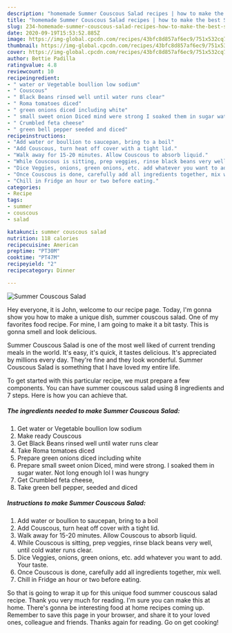 ```yaml
---
description: "homemade Summer Couscous Salad recipes | how to make the best Summer Couscous Salad"
title: "homemade Summer Couscous Salad recipes | how to make the best Summer Couscous Salad"
slug: 234-homemade-summer-couscous-salad-recipes-how-to-make-the-best-summer-couscous-salad
date: 2020-09-19T15:53:52.885Z
image: https://img-global.cpcdn.com/recipes/43bfc8d857af6ec9/751x532cq70/summer-couscous-salad-recipe-main-photo.jpg
thumbnail: https://img-global.cpcdn.com/recipes/43bfc8d857af6ec9/751x532cq70/summer-couscous-salad-recipe-main-photo.jpg
cover: https://img-global.cpcdn.com/recipes/43bfc8d857af6ec9/751x532cq70/summer-couscous-salad-recipe-main-photo.jpg
author: Bettie Padilla
ratingvalue: 4.8
reviewcount: 10
recipeingredient:
- " water or Vegetable boullion low sodium"
- " Couscous"
- " Black Beans rinsed well until water runs clear"
- " Roma tomatoes diced"
- " green onions diced including white"
- " small sweet onion Diced mind were strong I soaked them in sugar water Not long enough lol I was hungry"
- " Crumbled feta cheese"
- " green bell pepper seeded and diced"
recipeinstructions:
- "Add water or boullion to saucepan, bring to a boil"
- "Add Couscous, turn heat off cover with a tight lid."
- "Walk away for 15-20 minutes. Allow Couscous to absorb liquid."
- "While Couscous is sitting, prep veggies, rinse black beans very well, until cold water runs clear."
- "Dice Veggies, onions, green onions, etc. add whatever you want to add. Your taste."
- "Once Couscous is done, carefully add all ingredients together, mix well."
- "Chill in Fridge an hour or two before eating."
categories:
- Recipe
tags:
- summer
- couscous
- salad

katakunci: summer couscous salad 
nutrition: 118 calories
recipecuisine: American
preptime: "PT30M"
cooktime: "PT47M"
recipeyield: "2"
recipecategory: Dinner

---
```



![Summer Couscous Salad](https://img-global.cpcdn.com/recipes/43bfc8d857af6ec9/751x532cq70/summer-couscous-salad-recipe-main-photo.jpg)

Hey everyone, it is John, welcome to our recipe page. Today, I'm gonna show you how to make a unique dish, summer couscous salad. One of my favorites food recipe. For mine, I am going to make it a bit tasty. This is gonna smell and look delicious.



Summer Couscous Salad is one of the most well liked of current trending meals in the world. It's easy, it's quick, it tastes delicious. It's appreciated by millions every day. They're fine and they look wonderful. Summer Couscous Salad is something that I have loved my entire life.


To get started with this particular recipe, we must prepare a few components. You can have summer couscous salad using 8 ingredients and 7 steps. Here is how you can achieve that.

<!--inarticleads1-->

##### The ingredients needed to make Summer Couscous Salad:

1. Get  water or Vegetable boullion low sodium
1. Make ready  Couscous
1. Get  Black Beans rinsed well until water runs clear
1. Take  Roma tomatoes diced
1. Prepare  green onions diced including white
1. Prepare  small sweet onion Diced, mind were strong. I soaked them in sugar water. Not long enough lol I was hungry
1. Get  Crumbled feta cheese,
1. Take  green bell pepper, seeded and diced




<!--inarticleads2-->

##### Instructions to make Summer Couscous Salad:

1. Add water or boullion to saucepan, bring to a boil
1. Add Couscous, turn heat off cover with a tight lid.
1. Walk away for 15-20 minutes. Allow Couscous to absorb liquid.
1. While Couscous is sitting, prep veggies, rinse black beans very well, until cold water runs clear.
1. Dice Veggies, onions, green onions, etc. add whatever you want to add. Your taste.
1. Once Couscous is done, carefully add all ingredients together, mix well.
1. Chill in Fridge an hour or two before eating.




So that is going to wrap it up for this unique food summer couscous salad recipe. Thank you very much for reading. I'm sure you can make this at home. There's gonna be interesting food at home recipes coming up. Remember to save this page in your browser, and share it to your loved ones, colleague and friends. Thanks again for reading. Go on get cooking!
